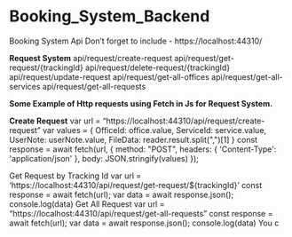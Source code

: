 # Booking_System_Backend
Booking System Api
Don’t forget to include - https://localhost:44310/

**Request System**
api/request/create-request
api/request/get-request/{trackingId}
api/request/delete-request/{trackingId}
api/request/update-request
api/request/get-all-offices
api/request/get-all-services
api/request/get-all-requests

**Some Example of Http requests using Fetch in Js for Request
System.**

**Create Request**
var url = “https://localhost:44310/api/request/create-request”
var values = {
OfficeId: office.value,
ServiceId: service.value,
UserNote: userNote.value,
FileData: reader.result.split(",")[1]
}
const response = await fetch(url, {
method: "POST",
headers: { 'Content-Type': 'application/json' },
body: JSON.stringify(values)
});

Get Request by Tracking Id
var url =
‘https://localhost:44310/api/request/get-request/${trackingId}’
const response = await fetch(url);
var data = await response.json();
console.log(data)
Get All Request
var url = “https://localhost:44310/api/request/get-all-requests”
const response = await fetch(url);
var data = await response.json();
console.log(data)
You c

